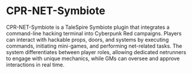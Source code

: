 # CPR-NET-Symbiote

CPR-NET-Symbiote is a TaleSpire Symbiote plugin that integrates a command-line hacking terminal into Cyberpunk Red campaigns. Players can interact with hackable props, doors, and systems by executing commands, initiating mini-games, and performing net-related tasks. The system differentiates between player roles, allowing dedicated netrunners to engage with unique mechanics, while GMs can oversee and approve interactions in real time.
